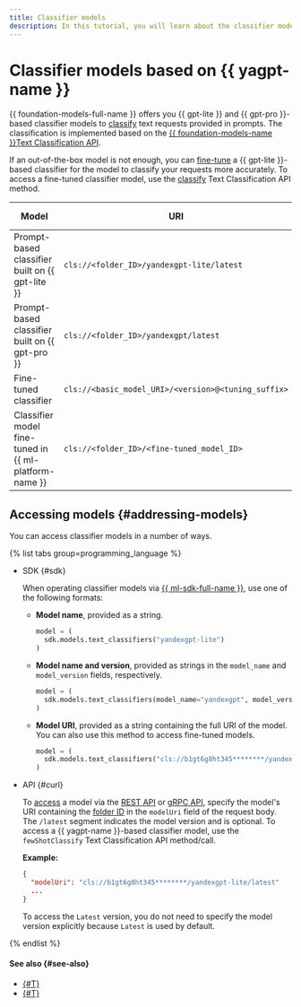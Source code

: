 ```yaml
---
title: Classifier models
description: In this tutorial, you will learn about the classifier models available in {{ foundation-models-name }}.
---
```


# Classifier models based on {{ yagpt-name }}

{{ foundation-models-full-name }} offers you {{ gpt-lite }} and {{ gpt-pro }}-based classifier models to [classify](./index.md) text requests provided in prompts. The classification is implemented based on the [{{ foundation-models-name }}Text Classification API](../../text-classification/api-ref/index.md).

If an out-of-the-box model is not enough, you can [fine-tune](../tuning/classifier.md) a {{ gpt-lite }}-based classifier for the model to classify your requests more accurately. To access a fine-tuned classifier model, use the [classify](../../text-classification/api-ref/TextClassification/classify.md) Text Classification API method.

| **Model** | **URI** | **[Operating modes](../index.md#working-mode)** |
|---|---|---|
| Prompt-based classifier built on {{ gpt-lite }} | `cls://<folder_ID>/yandexgpt-lite/latest` | Synchronous |
| Prompt-based classifier built on {{ gpt-pro }} | `cls://<folder_ID>/yandexgpt/latest` | Synchronous |
| Fine-tuned classifier | `cls://<basic_model_URI>/<version>@<tuning_suffix>` | Synchronous |
| Classifier model fine-tuned in {{ ml-platform-name }} | `cls://<folder_ID>/<fine-tuned_model_ID>` | Synchronous |

## Accessing models {#addressing-models}

You can access classifier models in a number of ways.

{% list tabs group=programming_language %}

- SDK {#sdk}

  When operating classifier models via [{{ ml-sdk-full-name }}](../../sdk/index.md), use one of the following formats:

  * **Model name**, provided as a string.

      ```python
      model = (
        sdk.models.text_classifiers("yandexgpt-lite")
      )
      ```

  * **Model name and version**, provided as strings in the `model_name` and `model_version` fields, respectively.

      ```python
      model = (
        sdk.models.text_classifiers(model_name="yandexgpt", model_version="latest")
      )
      ```

  * **Model URI**, provided as a string containing the full URI of the model. You can also use this method to access fine-tuned models.

      ```python
      model = (
        sdk.models.text_classifiers("cls://b1gt6g8ht345********/yandexgpt/latest")
      )
      ```

- API {#curl}

  To [access](../../operations/classifier/readymade.md) a model via the [REST API](../../text-classification/api-ref/TextClassification/fewShotClassify.md) or [gRPC API](../../text-classification/api-ref/grpc/TextClassification/fewShotClassify.md), specify the model's URI containing the [folder ID](../../../resource-manager/operations/folder/get-id.md) in the `modelUri` field of the request body. The `/latest` segment indicates the model version and is optional. To access a {{ yagpt-name }}-based classifier model, use the `fewShotClassify` Text Classification API method/call.

  **Example:**

  ```json
  {
    "modelUri": "cls://b1gt6g8ht345********/yandexgpt-lite/latest"
    ...
  }
  ```

  To access the `Latest` version, you do not need to specify the model version explicitly because `Latest` is used by default.

{% endlist %}

#### See also {#see-also}

* [{#T}](../../operations/classifier/readymade.md)
* [{#T}](../../operations/classifier/additionally-trained.md)